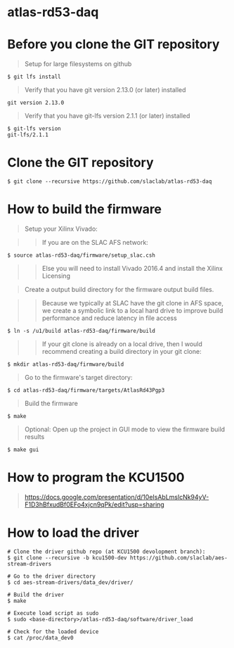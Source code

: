 # atlas-rd53-daq

# Before you clone the GIT repository

> Setup for large filesystems on github

```$ git lfs install```

> Verify that you have git version 2.13.0 (or later) installed 


```$ git version
git version 2.13.0
```

> Verify that you have git-lfs version 2.1.1 (or later) installed 

```
$ git-lfs version
git-lfs/2.1.1
```

# Clone the GIT repository

```$ git clone --recursive https://github.com/slaclab/atlas-rd53-daq```

# How to build the firmware

> Setup your Xilinx Vivado:

>> If you are on the SLAC AFS network:

```$ source atlas-rd53-daq/firmware/setup_slac.csh```

>> Else you will need to install Vivado 2016.4 and install the Xilinx Licensing

> Create a output build directory for the firmware output build files. 

>> Because we typically at SLAC have the git clone in AFS space, we create a symbolic link to a local hard drive to improve build performance and reduce latency in file access

```$ ln -s /u1/build atlas-rd53-daq/firmware/build```

>> If your git clone is already on a local drive, then I would recommend creating a build directory in your git clone:

```$ mkdir atlas-rd53-daq/firmware/build```

> Go to the firmware's target directory:

```$ cd atlas-rd53-daq/firmware/targets/AtlasRd43Pgp3```

> Build the firmware

```$ make```

> Optional: Open up the project in GUI mode to view the firmware build results

```$ make gui```

# How to program the KCU1500
> https://docs.google.com/presentation/d/10eIsAbLmslcNk94yV-F1D3hBfxudBf0EFo4xjcn9qPk/edit?usp=sharing

# How to load the driver

```
# Clone the driver github repo (at KCU1500 devolopment branch):
$ git clone --recursive -b kcu1500-dev https://github.com/slaclab/aes-stream-drivers

# Go to the driver directory
$ cd aes-stream-drivers/data_dev/driver/

# Build the driver
$ make

# Execute load script as sudo
$ sudo <base-directory>/atlas-rd53-daq/software/driver_load

# Check for the loaded device
$ cat /proc/data_dev0

```
